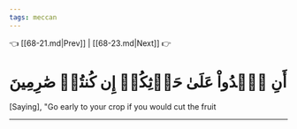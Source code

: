 ```yaml
---
tags: meccan
---
```


👈 [[68-21.md|Prev]] | [[68-23.md|Next]] 👉

# أَنِ ٱغۡدُواْ عَلَىٰ حَرۡثِكُمۡ إِن كُنتُمۡ صَٰرِمِينَ

[Saying], "Go early to your crop if you would cut the fruit

---

